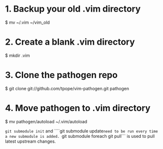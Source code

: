 # 1. Backup your old .vim directory
$ mv ~/.vim ~/vim_old                                           

# 2. Create a blank .vim directory
$ mkdir .vim 

# 3. Clone the pathogen repo
$ git clone git://github.com/tpope/vim-pathogen.git pathogen    

# 4. Move pathogen to .vim directory
$ mv pathogen/autoload ~/.vim/autoload

```git submodule init``` and ````git submodule update``` need to be run every time a new submodule is added. 
```git submodule foreach git pull``` is used to pull latest upstream changes.

